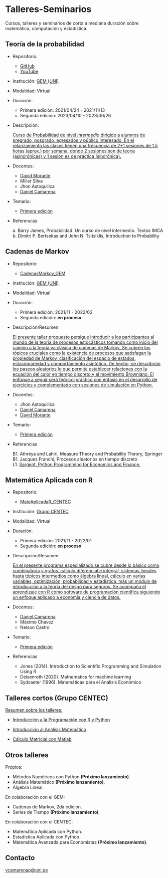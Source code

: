 # Talleres-Seminarios

Cursos, talleres y seminarios de corta a mediana duración sobre matemática, computación y estadística.



## Teoría de la probabilidad

- Repositorio: 
 
   - [GitHub](Probabilidad_GEM/)
   - [YouTube](https://www.youtube.com/playlist?list=PLYeULBCgR9DXFIZY_tX-FCOocFPqfu2IQ)

- Institución: [GEM (UNI)](https://www.facebook.com/GEMFCUNI)

- Modalidad: Virtual

- Duración: 

   - Primera edición: 2021/04/24 - 2021/11/13
   - Segunda edición: 2023/04/10 - 2023/06/26

- Descripción: 
   
   [Curso de Probabilidad de nivel *intermedio* dirigido a alumnos de pregrado, posgrado, egresados y público interesado. En el relanzamiento las clases tienen una frecuencia de 2+1 sesiones de 1.5 horas (aprox.) por semana, donde 2 sesiones son de teoría (asincrónicas) y 1 sesión es de práctica (sincrónica).](https://www.facebook.com/GEMFCUNI/posts/pfbid025QnWHQb9F6HdTH8HNZiqf6SL1T19WXqCrdWwm41ccxiccLfUUBca9czd3AtG4Z3ul)

- Docentes: 

   - [David Morante](https://github.com/Dlay05)
   - Miller Silva
   - Jhon Astoquillca
   - [Daniel Camarena](https://github.com/DanielCamarena)

- Temario:

   - [Primera edición](https://drive.google.com/file/d/17OO3J11IpbBZYR6gERC-9_4Fh7VSzvHp/view?usp=share_link)
   
- Referencias
   
   a. Barry James, Probabilidad: Un curso de nivel intermedio. Textos IMCA <br>
   b. Dimitri P. Bertsekas and John N. Tsitsiklis, Introduction to Probability <br>


## Cadenas de Markov

- Repositorio: 
 
   - [CadenasMarkov_GEM](CadenasMarkov_GEM/)

- Institución: [GEM (UNI)](https://www.facebook.com/GEMFCUNI)

- Modalidad: Virtual

- Duración: 

   - Primera edición: 2021/11 - 2022/03
   - Segunda edición: **en proceso**

- Descripción/Resumen: 
   
   [El presente taller propuesto persigue introducir a los participantes al mundo de la teoría de procesos estocásticos tomando como inicio del camino a la teoría ya clásica de cadenas de Markov. Se cubren los tópicos cruciales como la existencia de procesos que satisfagan la propiedad de Markov, clasificación del espacio de estados, estacionariedad y comportamiento asintótico. De hecho, se describirán los paseos aleatorios lo que permite establecer relaciones con la ecuación del calor en tiempo discreto y el movimiento Browniano. El enfoque a seguir será teórico-práctico con énfasis en el desarrollo de ejercicios y complementado con sesiones de simulación en Python.](https://www.facebook.com/GEMFCUNI/posts/pfbid0axQFuTPstJ6ErGkQgcYCQp5dgt2Kmou9Fp5NiwwxVtvVmohyUActGWZn4QP8cFAEl)

- Docentes: 

   - Jhon Astoquillca
   - [Daniel Camarena](https://github.com/DanielCamarena)
   - [David Morante](https://github.com/Dlay05)
 
- Temario:

   - [Primera edición](https://drive.google.com/file/d/1UlCFuK2Tdc7fmFs4SE6qoFF_5qrAV78V/view?usp=share_link)
   
- Referencias
   
   B1. Athreya and Lahiri, Measure Theory and Probability Theory, Springer <br>
   B1. Jacques Franchi, Procesos aleatorios en tiempo discreto <br>
   L1. [Sargent. Python Programming for Economics and Finance.](https://python-programming.quantecon.org/intro.html) <br>


## Matemática Aplicada con R

- Repositorio: 
 
   - [MateAplicadaR_CENTEC](MateAplicadaR_CENTEC/)

- Institución: [Grupo CENTEC](https://www.facebook.com/grupocentec)

- Modalidad: Virtual

- Duración: 

   - Primera edición: 2021/11 - 2022/01
   - Segunda edición: **en proceso**

- Descripción/Resumen: 
   
   [ En el presente programa especializado se cubre desde lo básico como combinatoria y grafos, cálculo diferencial e integral, sistemas lineales hasta tópicos intermedios como álgebra lineal, cálculo en varias variables, optimización, probabilidad y estadística, más un módulo de introducción a la teoría del riesgo para seguros. Se acompaña el aprendizaje con R como software de programación científica siguiendo un enfoque aplicado a economía y ciencia de datos.](https://www.facebook.com/GEMFCUNI/posts/pfbid0axQFuTPstJ6ErGkQgcYCQp5dgt2Kmou9Fp5NiwwxVtvVmohyUActGWZn4QP8cFAEl)

- Docentes: 

   - [Daniel Camarena](https://github.com/DanielCamarena)
   - Máximo Chavez
   - Nelson Castro
 
- Temario:

   - [Primera edición](https://drive.google.com/file/d/1kFZ-oqUC_OeHs4rXcTd3G6RD1Rq0WpIO/view?usp=sharing)
   
- Referencias
   
   - Jones (2014). Introduction to Scientific Programming and Simulation Using R
   - Deisenroth (2020). Mathematics for machine learning
   - Sydsaeter (1996). Matemáticas para el Análisis Económico


## Talleres cortos (Grupo CENTEC)

[Resumen sobre los talleres:](https://github.com/DanielCamarena/Cursos-Talleres/blob/main/TalleresCortos_CENTEC/README.md)

- [Introducción a la Programación con R y Python](https://github.com/DanielCamarena/Cursos-Talleres/tree/main/TalleresCortos_CENTEC/IntroProgramacion_CENTEC.md)

- [Introducción al Análisis Matemático](https://github.com/DanielCamarena/Cursos-Talleres/blob/main/TalleresCortos_CENTEC/IntroAnalisis_CENTEC.md)

- [Cálculo Matricial con Matlab](https://github.com/DanielCamarena/Cursos-Talleres/tree/main/TalleresCortos_CENTEC/CalculoMatricial_CENTEC.md)


## Otros talleres

Propios: 

- Métodos Numéricos con Python **(Próximo lanzamiento)**.
- Análisis Matemático **(Próximo lanzamiento)**.
- Álgebra Lineal.

En colaboración con el GEM:

- Cadenas de Markov, 2da edición.
- Series de Tiempo **(Próximo lanzamiento)**.

En colaboración con el CENTEC:

- Matemática Aplicada con Python.
- Estadística Aplicada con Python.
- Matemática Avanzada para Economistas **(Próximo lanzamiento)**.


## Contacto

vcamarenap@uni.pe
